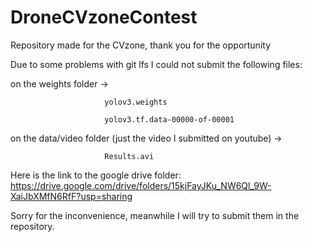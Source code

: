 # DroneCVzoneContest
Repository made for the CVzone, thank you for the opportunity

Due to some problems with git lfs I could not submit the following files:

on the weights folder ->

                         yolov3.weights
  
                         yolov3.tf.data-00000-of-00001
  
on the data/video folder (just the video I submitted on youtube) ->

                         Results.avi

Here is the link to the google drive folder:
  https://drive.google.com/drive/folders/15kjFayJKu_NW6Ql_9W-XaiJbXMfN6RfF?usp=sharing

Sorry for the inconvenience, meanwhile I will try to submit them in the repository.
